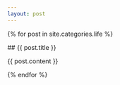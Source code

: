 ```yaml
---
layout: post
---
```


{% for post in site.categories.life %}

<div class="container"> 
## {{ post.title }}

<div class="content">

{{ post.content }}

</div>
{% endfor %}
